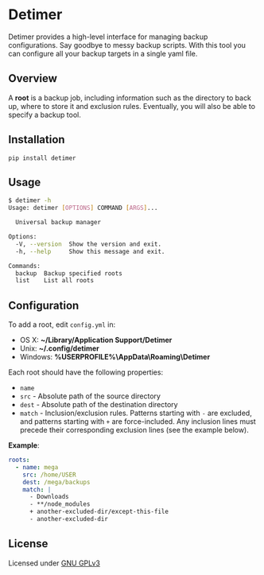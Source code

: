 # Detimer

Detimer provides a high-level interface for managing backup configurations.
Say goodbye to messy backup scripts. With this tool you can configure all your
backup targets in a single yaml file.

## Overview

A **root** is a backup job, including information such as the directory to back
up, where to store it and exclusion rules. Eventually, you will also be able to
specify a backup tool.

## Installation

```
pip install detimer
```

## Usage

```sh
$ detimer -h
Usage: detimer [OPTIONS] COMMAND [ARGS]...

  Universal backup manager

Options:
  -V, --version  Show the version and exit.
  -h, --help     Show this message and exit.

Commands:
  backup  Backup specified roots
  list    List all roots
```

## Configuration

To add a root, edit `config.yml` in:
- OS X: **~/Library/Application Support/Detimer**
- Unix: **~/.config/detimer**
- Windows: **%USERPROFILE%\AppData\Roaming\Detimer**

Each root should have the following properties:
- `name`
- `src` - Absolute path of the source directory
- `dest` - Absolute path of the destination directory
- `match` - Inclusion/exclusion rules. Patterns starting with `-` are excluded,
  and patterns starting with `+` are force-included. Any inclusion lines must
  precede their corresponding exclusion lines (see the example below).

**Example**:

```yml
roots:
  - name: mega
    src: /home/USER
    dest: /mega/backups
    match: |
      - Downloads
      - **/node_modules
      + another-excluded-dir/except-this-file
      - another-excluded-dir
```

## License

Licensed under [GNU GPLv3](./LICENSE)
